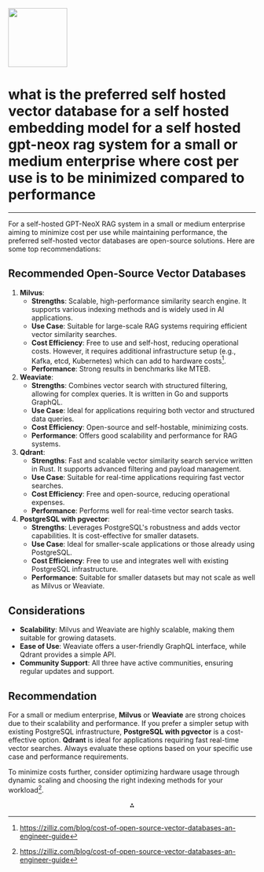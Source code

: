 <img src="https://r2cdn.perplexity.ai/pplx-full-logo-primary-dark%402x.png" class="logo" width="120"/>

# what is the preferred self hosted vector database for a self hosted embedding model for a self hosted gpt-neox rag system for a small or medium enterprise where cost per use is to be minimized compared to performance

---
For a self-hosted GPT-NeoX RAG system in a small or medium enterprise aiming to minimize cost per use while maintaining performance, the preferred self-hosted vector databases are open-source solutions. Here are some top recommendations:

## Recommended Open-Source Vector Databases

1. **Milvus**:
    - **Strengths**: Scalable, high-performance similarity search engine. It supports various indexing methods and is widely used in AI applications.
    - **Use Case**: Suitable for large-scale RAG systems requiring efficient vector similarity searches.
    - **Cost Efficiency**: Free to use and self-host, reducing operational costs. However, it requires additional infrastructure setup (e.g., Kafka, etcd, Kubernetes) which can add to hardware costs[^10].
    - **Performance**: Strong results in benchmarks like MTEB.
2. **Weaviate**:
    - **Strengths**: Combines vector search with structured filtering, allowing for complex queries. It is written in Go and supports GraphQL.
    - **Use Case**: Ideal for applications requiring both vector and structured data queries.
    - **Cost Efficiency**: Open-source and self-hostable, minimizing costs.
    - **Performance**: Offers good scalability and performance for RAG systems.
3. **Qdrant**:
    - **Strengths**: Fast and scalable vector similarity search service written in Rust. It supports advanced filtering and payload management.
    - **Use Case**: Suitable for real-time applications requiring fast vector searches.
    - **Cost Efficiency**: Free and open-source, reducing operational expenses.
    - **Performance**: Performs well for real-time vector search tasks.
4. **PostgreSQL with pgvector**:
    - **Strengths**: Leverages PostgreSQL's robustness and adds vector capabilities. It is cost-effective for smaller datasets.
    - **Use Case**: Ideal for smaller-scale applications or those already using PostgreSQL.
    - **Cost Efficiency**: Free to use and integrates well with existing PostgreSQL infrastructure.
    - **Performance**: Suitable for smaller datasets but may not scale as well as Milvus or Weaviate.

## Considerations

- **Scalability**: Milvus and Weaviate are highly scalable, making them suitable for growing datasets.
- **Ease of Use**: Weaviate offers a user-friendly GraphQL interface, while Qdrant provides a simple API.
- **Community Support**: All three have active communities, ensuring regular updates and support.


## Recommendation

For a small or medium enterprise, **Milvus** or **Weaviate** are strong choices due to their scalability and performance. If you prefer a simpler setup with existing PostgreSQL infrastructure, **PostgreSQL with pgvector** is a cost-effective option. **Qdrant** is ideal for applications requiring fast real-time vector searches. Always evaluate these options based on your specific use case and performance requirements.

To minimize costs further, consider optimizing hardware usage through dynamic scaling and choosing the right indexing methods for your workload[^10].

<div style="text-align: center">⁂</div>

[^1]: https://www.amax.com/top-5-open-source-vector-databases-for-scalable-ai-solutions/

[^2]: https://www.sabrepc.com/blog/deep-learning-ai/top-open-source-vector-databases

[^3]: https://www.shakudo.io/blog/top-9-vector-databases

[^4]: https://www.reddit.com/r/dataengineering/comments/1gi26mq/cheapest_hosting_options_for_rag_setup_with/

[^5]: https://www.reddit.com/r/vectordatabase/comments/1hzovpy/best_vector_database_for_rag/

[^6]: https://research.aimultiple.com/open-source-vector-databases/

[^7]: https://www.digitalocean.com/community/conceptual-articles/how-to-choose-the-right-vector-database

[^8]: https://www.timescale.com/blog/finding-the-best-open-source-embedding-model-for-rag

[^9]: https://celerdata.com/glossary/best-vector-databases

[^10]: https://zilliz.com/blog/cost-of-open-source-vector-databases-an-engineer-guide

[^11]: https://lakefs.io/blog/12-vector-databases-2023/

[^12]: https://slashdot.org/software/vector-databases/f-small-business/?page=2

[^13]: https://myscale.com/blog/what-to-expect-rag/

[^14]: https://community.openai.com/t/best-vector-database-to-use-with-rag/615350

[^15]: https://www.peerspot.com/categories/vector-databases

[^16]: https://www.aimon.ai/posts/comparison-of-vector-databases-for-retrieval-augmented-generation-rag-systems

[^17]: https://community.openai.com/t/what-is-the-best-database-for-retrieval-augmented-generation-rag/718536

[^18]: https://www.thebusinessresearchcompany.com/report/vector-database-global-market-report

[^19]: https://www.linkedin.com/posts/geetakakrani_chatbot-genrativeai-ai-activity-7277225484210311168-XwO7

[^20]: https://www.langchain.ca/blog/top-5-open-source-vector-databases-2024/

